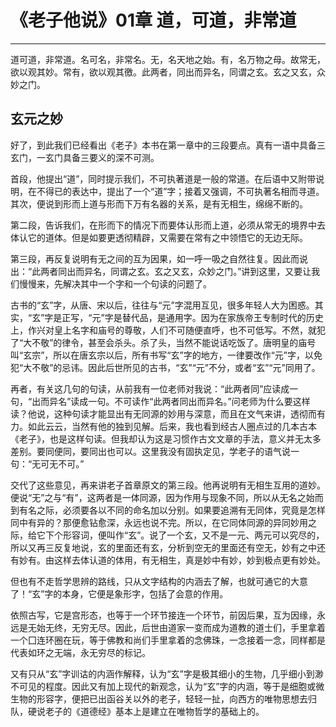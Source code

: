 # 《老子他说》01章 道，可道，非常道

------

道可道，非常道。名可名，非常名。无，名天地之始。有，名万物之母。故常无，欲以观其妙。常有，欲以观其徼。此两者，同出而异名，同谓之玄。玄之又玄，众妙之门。

## 玄元之妙

好了，到此我们已经看出《老子》本书在第一章中的三段要点。真有一语中具备三玄门，一玄门具备三要义的深不可测。

首段，他提出“道”，同时提示我们，不可执著道是一般的常道。在后语中又附带说明，在不得已的表达中，提出了一个“道”字；接着又强调，不可执著名相而寻道。其次，便说到形而上道与形而下万有名器的关系，是有无相生，绵绵不断的。

第二段，告诉我们，在形而下的情况下而要体认形而上道，必须从常无的境界中去体认它的道体。但是如要更透彻精辟，又需要在常有之中领悟它的无边无际。

第三段，再反复说明有无之间的互为因果，如一呼一吸之自然往复。因此而说出：“此两者同出而异名，同谓之玄。玄之又玄，众妙之门。”讲到这里，又要让我们慢慢来，先解决其中一个字和一个句读的问题了。

古书的“玄”字，从唐、宋以后，往往与“元”字混用互见，很多年轻人大为困惑。其实，“玄”字是正写，“元”字是替代品，是通用字。因为在家族帝王专制时代的历史上，作兴对皇上名字和庙号的尊敬，人们不可随便直呼，也不可低写。不然，就犯了“大不敬”的律令，甚至会杀头。杀了头，当然不能说话吃饭了。唐明皇的庙号叫“玄宗”，所以在唐玄宗以后，所有书写“玄”字的地方，一律要改作“元”字，以免犯“大不敬”的忌讳。因此后世所见的古书，“玄”“元”不分，或者“玄”“元”同用了。

再者，有关这几句的句读，从前我有一位老师对我说：“此两者同”应读成一句，“出而异名”读成一句。不可读作“此两者同出而异名。”问老师为什么要这样读？他说，这种句读才能显出有无同源的妙用与深意，而且在文气来讲，透彻而有力。如此云云，当然有他的独到见解。后来，我也看到经古人圈点过的几本古本《老子》，也是这样句读。但我却认为这是习惯作古文文章的手法，意义并无太多差别。要同便同，要同出也可以。这里我没有固执定见，学老子的语气说一句：“无可无不可。”

交代了这些意见，再来讲老子首章原文的第三段。他再说明有无相生互用的道妙。便说“无”之与“有”，这两者是一体同源，因为作用与现象不同，所以从无名之始而到有名之际，必须要各以不同的命名加以分别。如果要追溯有无同体，究竟是怎样同中有异的？那便愈钻愈深，永远也说不完。所以，在它同体同源的异同妙用之际，给它下个形容词，便叫作“玄”。说了一个玄，又不是一元、两元可以究尽的，所以又再三反复地说，玄的里面还有玄，分析到空无的里面还有空无，妙有之中还有妙有。由这样去体认道的体用，有无相生，真是妙中有妙，妙到极点更有妙处。

但也有不走哲学思辨的路线，只从文字结构的内涵去了解，也就可通它的大意了！“玄”字的本身，它便是象形字，包括了会意的作用。

依照古写，它是宫形态，也等于一个环节接连一个环节，前因后果，互为因缘，永远是无始无终，无穷无尽。因此，后世由道家一变而成为道教的道士们，手里拿着一个囗连环圈在玩，等于佛教和尚们手里拿着的念佛珠，一念接着一念，同样都是代表如环之无端，永无穷尽的标记。

又有只从“玄”字训诂的内涵作解释，认为“玄”字是极其细小的生物，几乎细小到渺不可见的程度。因此又有加上现代的新观念，认为“玄”字的内涵，等于是细胞或微生物的形容字，便把已出函谷关以外的老子，轻轻一扯，向西方的唯物思想去归队，硬说老子的《道德经》基本上是建立在唯物哲学的基础上的。